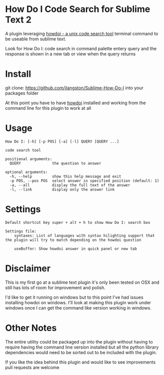 # How Do I Code Search for Sublime Text 2

A plugin leveraging [howdoi - a unix code search tool](https://github.com/gleitz/howdoi) terminal command to be useable from sublime text.

Look for How Do I: code search in command palette entery query and the response is shown in a new tab or view when the query returns

# Install
git clone: https://github.com/jlangston/Sublime-How-Do-I into your packages folder

At this point you have to have [howdoi](https://github.com/gleitz/howdoi) installed and working from the command line for this plugin to work at all


# Usage

    How Do I: [-h] [-p POS] [-a] [-l] QUERY [QUERY ...]

    code search tool

    positional arguments:
      QUERY              the question to answer

    optional arguments:
      -h, --help         show this help message and exit
      -p POS, --pos POS  select answer in specified position (default: 1)
      -a, --all          display the full text of the answer
      -l, --link         display only the answer link

# Settings
    Default shortcut key super + alt + h to show How Do I: search box

    Settings file:
        syntaxes: List of languages with syntax hilighting support that the plugin will try to match depending on the howdoi question

        useBuffer: Show howdoi answer in quick panel or new tab


# Disclaimer

This is my first go at a sublime text plugin it's only been tested on OSX and still has lots of room for improvement and polish.

I'd like to get it running on windows but to this point I've had issues installing howdoi on windows. I'll look at making this plugin work under windows once I can get the command like version working in windows.

# Other Notes

The entire utility could be packaged up into the plugin without having to require having the command line version installed but all the python library dependencies would need to be sorted out to be included with the plugin.

If you like the idea behind this plugin and would like to see improvements pull requests are welcome

